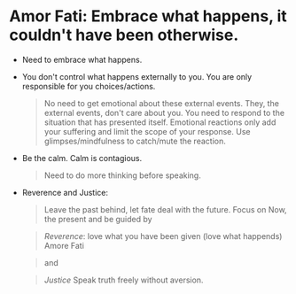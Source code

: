 # Amor Fati: Embrace what happens, it couldn't have been otherwise.

- Need to embrace what happens.

- You don't control what happens externally to you. You are only responsible for you choices/actions. 

  > No need to get emotional about these external events.  They, the
  > external events, don't care about you.  You need to respond to the
  > situation that has presented itself.  Emotional reactions only add
  > your suffering and limit the scope of your response.  Use
  > glimpses/mindfulness to catch/mute the reaction.

- Be the calm. Calm is contagious. 
  > Need to do more thinking before speaking.


- Reverence and Justice:
   > Leave the past behind, let fate deal with the future. Focus on Now, the present and be guided by

   > _Reverence_: love what you have been given (love what happends) Amore Fati

   > and

   > _Justice_ Speak truth freely without aversion. 
